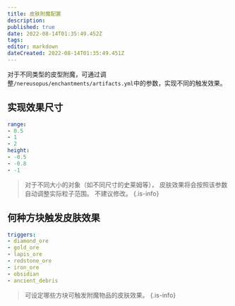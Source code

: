 ```yaml
---
title: 皮肤附魔配置
description: 
published: true
date: 2022-08-14T01:35:49.452Z
tags: 
editor: markdown
dateCreated: 2022-08-14T01:35:49.451Z
---
```


对于不同类型的皮型附魔，可通过调整`/nereusopus/enchantments/artifacts.yml`中的参数，实现不同的触发效果。
## 实现效果尺寸
```yaml
range:
- 0.5
- 1
- 2
height:
- -0.5
- -0.8
- -1
```
> 对于不同大小的对象（如不同尺寸的史莱姆等），
皮肤效果将会按照该参数自动调整实际粒子范围。
不建议修改。
{.is-info}
## 何种方块触发皮肤效果
```yaml
triggers:
- diamond_ore
- gold_ore
- lapis_ore
- redstone_ore
- iron_ore
- obsidian
- ancient_debris
```
> 可设定哪些方块可触发附魔物品的皮肤效果。
{.is-info}
